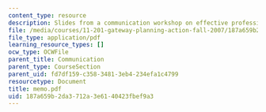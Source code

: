 ```yaml
---
content_type: resource
description: Slides from a communication workshop on effective professional writing.
file: /media/courses/11-201-gateway-planning-action-fall-2007/187a659b2da3712a3e6140423fbef9a3_memo.pdf
file_type: application/pdf
learning_resource_types: []
ocw_type: OCWFile
parent_title: Communication
parent_type: CourseSection
parent_uid: fd7df159-c358-3481-3eb4-234efa1c4799
resourcetype: Document
title: memo.pdf
uid: 187a659b-2da3-712a-3e61-40423fbef9a3
---
```


